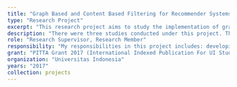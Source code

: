 ```yaml
---
title: "Graph Based and Content Based Filtering for Recommender Systems"
type: "Research Project"
excerpt: "This research project aims to study the implementation of graph and content based filtering in recommender systems implementation."
description: "There were three studies conducted under this project. The first study aims to determine the extent to which the combination of user similarity and item similarity is able to improve the performance of the recommendation system. This study explored several similarity formulations such as Jaccard Coefficient, Adamic Adar, Common Neighbor and Preferential Attachment and see which combinations can improve the performance of the recommendation system. The second study aims to see how attribute extraction for content-based approach can improve the performance of recommendation systems. The third study aims to use graph to detect fake news source in online social network."
role: "Research Supervisor, Research Member"
responsibility: "My responsibilities in this project includes: developing research design, supervising student in conducting research, composing paper/article for publication, and writing progress and financial report"
grant: "PITTA Grant 2017 (International Indexed Publication For UI Student's Final Project Grant)"
organization: "Universitas Indonesia"
years: "2017"
collection: projects
--- 
```


